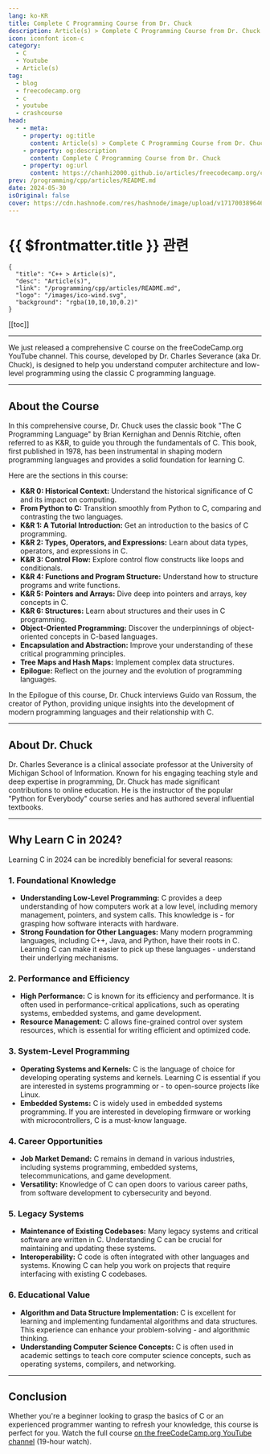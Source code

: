 ```yaml
---
lang: ko-KR
title: Complete C Programming Course from Dr. Chuck
description: Article(s) > Complete C Programming Course from Dr. Chuck
icon: iconfont icon-c
category: 
  - C
  - Youtube
  - Article(s)
tag: 
  - blog
  - freecodecamp.org
  - c
  - youtube
  - crashcourse
head:
  - - meta:
    - property: og:title
      content: Article(s) > Complete C Programming Course from Dr. Chuck
    - property: og:description
      content: Complete C Programming Course from Dr. Chuck
    - property: og:url
      content: https://chanhi2000.github.io/articles/freecodecamp.org/complete-c-programming-course-from-dr-chuck.html
prev: /programming/cpp/articles/README.md
date: 2024-05-30
isOriginal: false
cover: https://cdn.hashnode.com/res/hashnode/image/upload/v1717003896462/adb98655-0557-4f01-ae93-8c685102e5f2.png
---
```


# {{ $frontmatter.title }} 관련

```component VPCard
{
  "title": "C++ > Article(s)",
  "desc": "Article(s)",
  "link": "/programming/cpp/articles/README.md",
  "logo": "/images/ico-wind.svg",
  "background": "rgba(10,10,10,0.2)"
}
```

[[toc]]

---

<SiteInfo
  name="Complete C Programming Course from Dr. Chuck"
  desc="We just released a comprehensive C course on the freeCodeCamp.org YouTube channel. This course, developed by Dr. Charles Severance (aka Dr. Chuck), is designed to help you understand computer architecture and low-level programming using the classic C..."
  url="https://freecodecamp.org/news/complete-c-programming-course-from-dr-chuck/"
  logo="https://cdn.freecodecamp.org/universal/favicons/favicon.ico"
  preview="https://cdn.hashnode.com/res/hashnode/image/upload/v1717003896462/adb98655-0557-4f01-ae93-8c685102e5f2.png"/>

We just released a comprehensive C course on the freeCodeCamp.org YouTube channel. This course, developed by Dr. Charles Severance (aka Dr. Chuck), is designed to help you understand computer architecture and low-level programming using the classic C programming language.

---

## About the Course

In this comprehensive course, Dr. Chuck uses the classic book "The C Programming Language" by Brian Kernighan and Dennis Ritchie, often referred to as K&R, to guide you through the fundamentals of C. This book, first published in 1978, has been instrumental in shaping modern programming languages and provides a solid foundation for learning C.

Here are the sections in this course:

- **K&R 0: Historical Context:** Understand the historical significance of C and its impact on computing.
- **From Python to C:** Transition smoothly from Python to C, comparing and contrasting the two languages.
- **K&R 1: A Tutorial Introduction:** Get an introduction to the basics of C programming.
- **K&R 2: Types, Operators, and Expressions:** Learn about data types, operators, and expressions in C.
- **K&R 3: Control Flow:** Explore control flow constructs like loops and conditionals.
- **K&R 4: Functions and Program Structure:** Understand how to structure programs and write functions.
- **K&R 5: Pointers and Arrays:** Dive deep into pointers and arrays, key concepts in C.
- **K&R 6: Structures:** Learn about structures and their uses in C programming.
- **Object-Oriented Programming:** Discover the underpinnings of object-oriented concepts in C-based languages.
- **Encapsulation and Abstraction:** Improve your understanding of these critical programming principles.
- **Tree Maps and Hash Maps:** Implement complex data structures.
- **Epilogue:** Reflect on the journey and the evolution of programming languages.

In the Epilogue of this course, Dr. Chuck interviews Guido van Rossum, the creator of Python, providing unique insights into the development of modern programming languages and their relationship with C.

---

## About Dr. Chuck

Dr. Charles Severance is a clinical associate professor at the University of Michigan School of Information. Known for his engaging teaching style and deep expertise in programming, Dr. Chuck has made significant contributions to online education. He is the instructor of the popular "Python for Everybody" course series and has authored several influential textbooks.

---

## Why Learn C in 2024?

Learning C in 2024 can be incredibly beneficial for several reasons:

### 1. Foundational Knowledge

- **Understanding Low-Level Programming:** C provides a deep understanding of how computers work at a low level, including memory management, pointers, and system calls. This knowledge is - for grasping how software interacts with hardware.
- **Strong Foundation for Other Languages:** Many modern programming languages, including C++, Java, and Python, have their roots in C. Learning C can make it easier to pick up these languages - understand their underlying mechanisms.

### 2. Performance and Efficiency

- **High Performance:** C is known for its efficiency and performance. It is often used in performance-critical applications, such as operating systems, embedded systems, and game development.
- **Resource Management:** C allows fine-grained control over system resources, which is essential for writing efficient and optimized code.

### 3. System-Level Programming

- **Operating Systems and Kernels:** C is the language of choice for developing operating systems and kernels. Learning C is essential if you are interested in systems programming or - to open-source projects like Linux.
- **Embedded Systems:** C is widely used in embedded systems programming. If you are interested in developing firmware or working with microcontrollers, C is a must-know language.

### 4. Career Opportunities

- **Job Market Demand:** C remains in demand in various industries, including systems programming, embedded systems, telecommunications, and game development.
- **Versatility:** Knowledge of C can open doors to various career paths, from software development to cybersecurity and beyond.

### 5. Legacy Systems

- **Maintenance of Existing Codebases:** Many legacy systems and critical software are written in C. Understanding C can be crucial for maintaining and updating these systems.
- **Interoperability:** C code is often integrated with other languages and systems. Knowing C can help you work on projects that require interfacing with existing C codebases.

### 6. Educational Value

- **Algorithm and Data Structure Implementation:** C is excellent for learning and implementing fundamental algorithms and data structures. This experience can enhance your problem-solving - and algorithmic thinking.
- **Understanding Computer Science Concepts:** C is often used in academic settings to teach core computer science concepts, such as operating systems, compilers, and networking.

---

## Conclusion

Whether you're a beginner looking to grasp the basics of C or an experienced programmer wanting to refresh your knowledge, this course is perfect for you. Watch the full course [<FontIcon icon="fa-brands fa-youtube"/>on the freeCodeCamp.org YouTube channel](https://youtu.be/PaPN51Mm5qQ) (19-hour watch).

<VidStack src="youtube/PaPN51Mm5qQ" />

